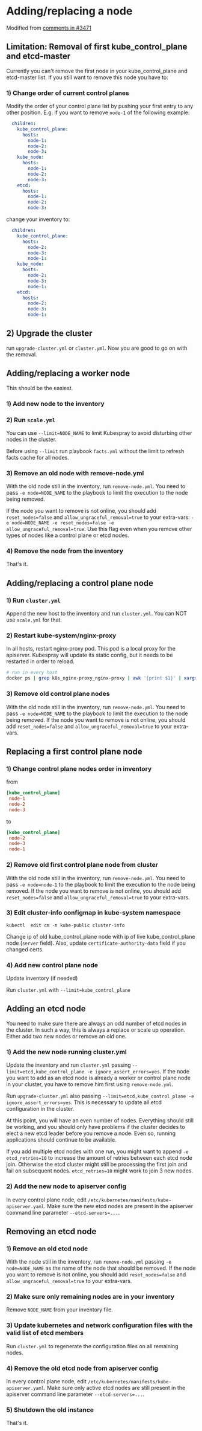 # Adding/replacing a node

Modified from [comments in #3471](https://github.com/kubernetes-sigs/kubespray/issues/3471#issuecomment-530036084)

## Limitation: Removal of first kube_control_plane and etcd-master

Currently you can't remove the first node in your kube_control_plane and etcd-master list. If you still want to remove this node you have to:

### 1) Change order of current control planes

Modify the order of your control plane list by pushing your first entry to any other position. E.g. if you want to remove `node-1` of the following example:

```yaml
  children:
    kube_control_plane:
      hosts:
        node-1:
        node-2:
        node-3:
    kube_node:
      hosts:
        node-1:
        node-2:
        node-3:
    etcd:
      hosts:
        node-1:
        node-2:
        node-3:
```

change your inventory to:

```yaml
  children:
    kube_control_plane:
      hosts:
        node-2:
        node-3:
        node-1:
    kube_node:
      hosts:
        node-2:
        node-3:
        node-1:
    etcd:
      hosts:
        node-2:
        node-3:
        node-1:
```

## 2) Upgrade the cluster

run `upgrade-cluster.yml` or `cluster.yml`. Now you are good to go on with the removal.

## Adding/replacing a worker node

This should be the easiest.

### 1) Add new node to the inventory

### 2) Run `scale.yml`

You can use `--limit=NODE_NAME` to limit Kubespray to avoid disturbing other nodes in the cluster.

Before using `--limit` run playbook `facts.yml` without the limit to refresh facts cache for all nodes.

### 3) Remove an old node with remove-node.yml

With the old node still in the inventory, run `remove-node.yml`. You need to pass `-e node=NODE_NAME` to the playbook to limit the execution to the node being removed.

If the node you want to remove is not online, you should add `reset_nodes=false` and `allow_ungraceful_removal=true` to your extra-vars: `-e node=NODE_NAME -e reset_nodes=false -e allow_ungraceful_removal=true`.
Use this flag even when you remove other types of nodes like a control plane or etcd nodes.

### 4) Remove the node from the inventory

That's it.

## Adding/replacing a control plane node

### 1) Run `cluster.yml`

Append the new host to the inventory and run `cluster.yml`. You can NOT use `scale.yml` for that.

### 2) Restart kube-system/nginx-proxy

In all hosts, restart nginx-proxy pod. This pod is a local proxy for the apiserver. Kubespray will update its static config, but it needs to be restarted in order to reload.

```sh
# run in every host
docker ps | grep k8s_nginx-proxy_nginx-proxy | awk '{print $1}' | xargs docker restart
```

### 3) Remove old control plane nodes

With the old node still in the inventory, run `remove-node.yml`. You need to pass `-e node=NODE_NAME` to the playbook to limit the execution to the node being removed.
If the node you want to remove is not online, you should add `reset_nodes=false` and `allow_ungraceful_removal=true` to your extra-vars.

## Replacing a first control plane node

### 1) Change control plane nodes order in inventory

from

```ini
[kube_control_plane]
 node-1
 node-2
 node-3
```

to

```ini
[kube_control_plane]
 node-2
 node-3
 node-1
```

### 2) Remove old first control plane node from cluster

With the old node still in the inventory, run `remove-node.yml`. You need to pass `-e node=node-1` to the playbook to limit the execution to the node being removed.
If the node you want to remove is not online, you should add `reset_nodes=false` and `allow_ungraceful_removal=true` to your extra-vars.

### 3) Edit cluster-info configmap in kube-system namespace

`kubectl  edit cm -n kube-public cluster-info`

Change ip of old kube_control_plane node with ip of live kube_control_plane node (`server` field). Also, update `certificate-authority-data` field if you changed certs.

### 4) Add new control plane node

Update inventory (if needed)

Run `cluster.yml` with `--limit=kube_control_plane`

## Adding an etcd node

You need to make sure there are always an odd number of etcd nodes in the cluster. In such a way, this is always a replace or scale up operation. Either add two new nodes or remove an old one.

### 1) Add the new node running cluster.yml

Update the inventory and run `cluster.yml` passing `--limit=etcd,kube_control_plane -e ignore_assert_errors=yes`.
If the node you want to add as an etcd node is already a worker or control plane node in your cluster, you have to remove him first using `remove-node.yml`.

Run `upgrade-cluster.yml` also passing `--limit=etcd,kube_control_plane -e ignore_assert_errors=yes`. This is necessary to update all etcd configuration in the cluster.

At this point, you will have an even number of nodes.
Everything should still be working, and you should only have problems if the cluster decides to elect a new etcd leader before you remove a node.
Even so, running applications should continue to be available.

If you add multiple etcd nodes with one run, you might want to append `-e etcd_retries=10` to increase the amount of retries between each etcd node join.
Otherwise the etcd cluster might still be processing the first join and fail on subsequent nodes. `etcd_retries=10` might work to join 3 new nodes.

### 2) Add the new node to apiserver config

In every control plane node, edit `/etc/kubernetes/manifests/kube-apiserver.yaml`. Make sure the new etcd nodes are present in the apiserver command line parameter `--etcd-servers=...`.

## Removing an etcd node

### 1) Remove an old etcd node

With the node still in the inventory, run `remove-node.yml` passing `-e node=NODE_NAME` as the name of the node that should be removed.
If the node you want to remove is not online, you should add `reset_nodes=false` and `allow_ungraceful_removal=true` to your extra-vars.

### 2) Make sure only remaining nodes are in your inventory

Remove `NODE_NAME` from your inventory file.

### 3) Update kubernetes and network configuration files with the valid list of etcd members

Run `cluster.yml` to regenerate the configuration files on all remaining nodes.

### 4) Remove the old etcd node from apiserver config

In every control plane node, edit `/etc/kubernetes/manifests/kube-apiserver.yaml`. Make sure only active etcd nodes are still present in the apiserver command line parameter `--etcd-servers=...`.

### 5) Shutdown the old instance

That's it.
